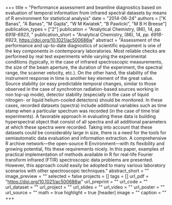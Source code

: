 +++
title = "Performance assessment and beamline diagnostics based on evaluation of temporal information from infrared spectral datasets by means of R environment for statistical analysis"
date = "2014-06-24"
authors = ["K Banas", "A Banas", "M Gajda", "W M Kwiatek", "B Pawlicki", "M B H Breese"]
publication_types = ["2"]
publication = "Analytical Chemistry, (86), 14, _pp. 6918-6923_, "
publication_short = "Analytical Chemistry, (86), 14, _pp. 6918-6923_, https://doi.org/10.1021/ac500686w"
abstract = "Assessment of the performance and up-to-date diagnostics of scientific equipment is one of the key components in contemporary laboratories. Most reliable checks are performed by real test experiments while varying the experimental conditions (typically, in the case of infrared spectroscopic measurements, the size of the beam aperture, the duration of the experiment, the spectral range, the scanner velocity, etc.). On the other hand, the stability of the instrument response in time is another key element of the great value. Source stability (or easy predictable temporal changes, similar to those observed in the case of synchrotron radiation-based sources working in non top-up mode), detector stability (especially in the case of liquid nitrogen- or liquid helium-cooled detectors) should be monitored. In these cases, recorded datasets (spectra) include additional variables such as time stamp when a particular spectrum was recorded (in the case of time trial experiments). A favorable approach in evaluating these data is building hyperspectral object that consist of all spectra and all additional parameters at which these spectra were recorded. Taking into account that these datasets could be considerably large in size, there is a need for the tools for semiautomatic data evaluation and information extraction. A comprehensive R archive network—the open-source R Environment—with its flexibility and growing potential, fits these requirements nicely. In this paper, examples of practical implementation of methods available in R for real-life Fourier transform infrared (FTIR) spectroscopic data problems are presented. However, this approach could easily be adopted to many various laboratory scenarios with other spectroscopic techniques."
abstract_short = ""
image_preview = ""
selected = false
projects = []
tags = []
url_pdf = "https://doi.org/10.1021/ac500686w"
url_preprint = ""
url_code = ""
url_dataset = ""
url_project = ""
url_slides = ""
url_video = ""
url_poster = ""
url_source = ""
math = true
highlight = true
[header]
image = ""
caption = ""
+++
